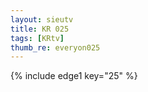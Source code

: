 ```yaml
--- 
layout: sieutv
title: KR 025
tags: [KRtv]
thumb_re: everyon025
---
```

{% include edge1 key="25" %} 
